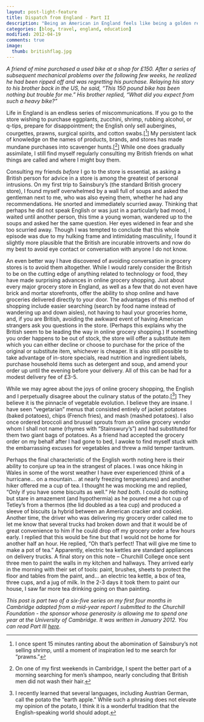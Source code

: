 ```yaml
---
layout: post-light-feature
title: Dispatch from England - Part II
description: "Being an American in England feels like being a golden retriever puppy at a funeral - incongruously enthusiac."
categories: [blog, travel, england, education]
modified: 2012-04-19
comments: true
image:
  thumb: britishflag.jpg
---
```

<em>A friend of mine purchased a used bike at a shop for £150. After a series of subsequent mechanical problems over the following few weeks, he realized he had been ripped off and was regretting his purchase. Relaying his story to his brother back in the US, he said, “This 150 pound bike has been nothing but trouble for me.” His brother replied, “What did you expect from such a heavy bike?”</em>

Life in England is an endless series of miscommunications. If you go to the store wishing to purchase eggplants, zucchini, shrimp, rubbing alcohol, or q-tips, prepare for disappointment; the English only sell aubergines, courgettes, prawns, surgical spirits, and cotton swabs.[[^1]] My persistent lack of knowledge on the names of products, brands, and stores has made mundane purchases into scavenger hunts.[[^2]] While one does gradually assimilate, I still find myself regularly consulting my British friends on what things are called and where I might buy them.

Consulting my friends <em>before</em> I go to the store is essential, as asking a British person for advice in a store is among the greatest of personal intrusions. On my first trip to Sainsbury’s (the standard British grocery store), I found myself overwhelmed by a wall full of soups and asked the gentleman next to me, who was also eyeing them, whether he had any recommendations. He snorted and immediately scurried away. Thinking that perhaps he did not speak English or was just in a particularly bad mood, I waited until another person, this time a young woman, wandered up to the soups and asked her the same question. Her eyes widened in fear and she too scurried away. Though I was tempted to conclude that this whole episode was due to my hulking frame and intimidating masculinity, I found it slightly more plausible that the British are incurable introverts and now do my best to avoid eye contact or conversation with anyone I do not know.

An even better way I have discovered of avoiding conversation in grocery stores is to avoid them altogether. While I would rarely consider the British to be on the cutting edge of anything related to technology or food, they have made surprising advances in online grocery shopping. Just about every major grocery store in England, as well as a few that do not even have brick and mortar storefronts, offer the ability to shop online and have groceries delivered directly to your door. The advantages of this method of shopping include easier searching (search by food name instead of wandering up and down aisles), not having to haul your groceries home, and, if you are British, avoiding the awkward event of having American strangers ask you questions in the store. (Perhaps this explains why the British seem to be leading the way in online grocery shopping.) If something you order happens to be out of stock, the store will offer a substitute item which you can either decline or choose to purchase for the price of the original or substitute item, whichever is cheaper. It is also still possible to take advantage of in-store specials, read nutrition and ingredient labels, purchase household items such as detergent and soup, and amend your order up until the evening before your delivery. All of this can be had for a modest delivery fee of £3-5.

While we may agree about the joys of online grocery shopping, the English and I perpetually disagree about the culinary status of the potato.[[^3]] They believe it is the pinnacle of vegetable evolution. I believe they are insane. I have seen “vegetarian” menus that consisted entirely of jacket potatoes (baked potatoes), chips (French fries), and mash (mashed potatoes). I also once ordered broccoli and brussel sprouts from an online grocery vendor whom I shall not name (rhymes with “Stainswury’s”) and had substituted for them two giant bags of potatoes. As a friend had accepted the grocery order on my behalf after I had gone to bed, I awoke to find myself stuck with the embarrassing excuses for vegetables and threw a mild temper tantrum.

Perhaps the final characteristic of the English worth noting here is their ability to conjure up tea in the strangest of places. I was once hiking in Wales in some of the worst weather I have ever experienced (think of a hurricane... on a mountain... at nearly freezing temperatures) and another hiker offered me a cup of tea. I thought he was mocking me and replied, “Only if you have some biscuits as well.” <em>He had both</em>. I could do nothing but stare in amazement (and hypothermia) as he poured me a hot cup of Tetley’s from a thermos (the lid doubled as a tea cup) and produced a sleeve of biscuits (a hybrid between an American cracker and cookie). Another time, the driver who was delivering my grocery order called me to let me know that several trucks had broken down and that it would be of great convenience to him if he could drop off my grocery order a few hours early. I replied that this would be fine but that I would not be home for another half an hour. He replied, “Oh that’s perfect! That will give me time to make a pot of tea.” Apparently, electric tea kettles are standard appliances on delivery trucks. A final story on this note – Churchill College once sent three men to paint the walls in my kitchen and hallways. They arrived early in the morning with their set of tools: paint, brushes, sheets to protect the floor and tables from the paint, and... an electric tea kettle, a box of tea, three cups, and a jug of milk. In the 2-3 days it took them to paint our house, I saw far more tea drinking going on than painting.

<em>This post is part two of a six-five series on my first four months in Cambridge adapted from a mid-year report I submitted to the Churchill Foundation - the sponsor whose generosity is allowing me to spend one year at the University of Cambridge. It was written in January 2012. You can read Part III [here](http://djstrouse.com/dispatch-from-england-part-iii-life-in-cambridge).</em>

[^1]: I once spent 15 minutes ranting about the abomination of Sainsbury’s not selling shrimp, until a moment of inspiration led to me search for “prawns.”
[^2]: On one of my first weekends in Cambridge, I spent the better part of a morning searching for men’s shampoo, nearly concluding that British men did not wash their hair.
[^3]: I recently learned that several languages, including Austrian German, call the potato the “earth apple.” While such a phrasing does not elevate my opinion of the potato, I think it is a wonderful tradition that the English-speaking world should adopt.
